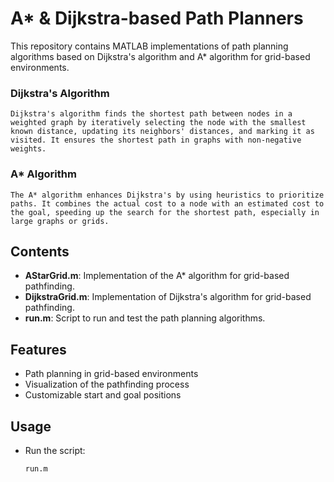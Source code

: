 # A* & Dijkstra-based Path Planners

This repository contains MATLAB implementations of path planning algorithms based on Dijkstra's algorithm and A* algorithm for grid-based environments.

### Dijkstra's Algorithm
    Dijkstra's algorithm finds the shortest path between nodes in a weighted graph by iteratively selecting the node with the smallest known distance, updating its neighbors' distances, and marking it as visited. It ensures the shortest path in graphs with non-negative
    weights.

### A* Algorithm
    The A* algorithm enhances Dijkstra's by using heuristics to prioritize paths. It combines the actual cost to a node with an estimated cost to the goal, speeding up the search for the shortest path, especially in large graphs or grids.

## Contents

- **AStarGrid.m**: Implementation of the A* algorithm for grid-based pathfinding.
- **DijkstraGrid.m**: Implementation of Dijkstra's algorithm for grid-based pathfinding.
- **run.m**: Script to run and test the path planning algorithms.

## Features

- Path planning in grid-based environments
- Visualization of the pathfinding process
- Customizable start and goal positions

## Usage

- Run the script:
    ```sh
    run.m
    ```
